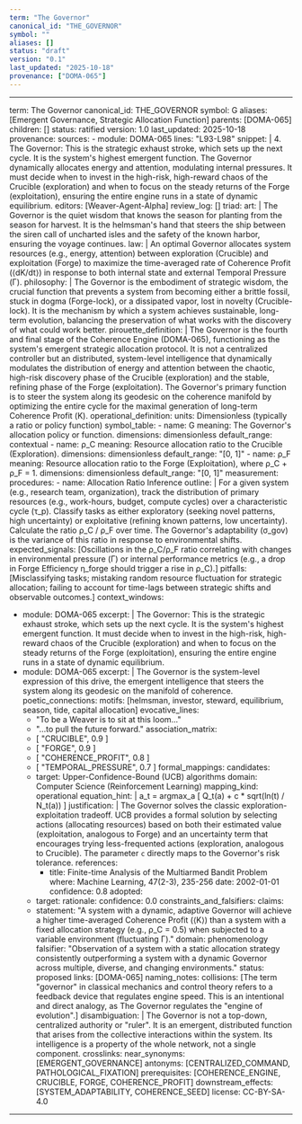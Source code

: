 ```yaml
---
term: "The Governor"
canonical_id: "THE_GOVERNOR"
symbol: ""
aliases: []
status: "draft"
version: "0.1"
last_updated: "2025-10-18"
provenance: ["DOMA-065"]
---
```


---
term: The Governor
canonical_id: THE_GOVERNOR
symbol: G
aliases: [Emergent Governance, Strategic Allocation Function]
parents: [DOMA-065]
children: []
status: ratified
version: 1.0
last_updated: 2025-10-18
provenance:
  sources:
    - module: DOMA-065
      lines: "L93-L98"
      snippet: |
        4. The Governor: This is the strategic exhaust stroke, which sets up the next cycle. It is the system's highest emergent function. The Governor dynamically allocates energy and attention, modulating internal pressures. It must decide when to invest in the high-risk, high-reward chaos of the Crucible (exploration) and when to focus on the steady returns of the Forge (exploitation), ensuring the entire engine runs in a state of dynamic equilibrium.
  editors: [Weaver-Agent-Alpha]
  review_log: []
triad:
  art: |
    The Governor is the quiet wisdom that knows the season for planting from the season for harvest. It is the helmsman's hand that steers the ship between the siren call of uncharted isles and the safety of the known harbor, ensuring the voyage continues.
  law: |
    An optimal Governor allocates system resources (e.g., energy, attention) between exploration (Crucible) and exploitation (Forge) to maximize the time-averaged rate of Coherence Profit (⟨dΚ/dt⟩) in response to both internal state and external Temporal Pressure (Γ).
  philosophy: |
    The Governor is the embodiment of strategic wisdom, the crucial function that prevents a system from becoming either a brittle fossil, stuck in dogma (Forge-lock), or a dissipated vapor, lost in novelty (Crucible-lock). It is the mechanism by which a system achieves sustainable, long-term evolution, balancing the preservation of what works with the discovery of what could work better.
pirouette_definition: |
  The Governor is the fourth and final stage of the Coherence Engine (DOMA-065), functioning as the system's emergent strategic allocation protocol. It is not a centralized controller but an distributed, system-level intelligence that dynamically modulates the distribution of energy and attention between the chaotic, high-risk discovery phase of the Crucible (exploration) and the stable, refining phase of the Forge (exploitation). The Governor's primary function is to steer the system along its geodesic on the coherence manifold by optimizing the entire cycle for the maximal generation of long-term Coherence Profit (Κ).
operational_definition:
  units: Dimensionless (typically a ratio or policy function)
  symbol_table:
    - name: G
      meaning: The Governor's allocation policy or function.
      dimensions: dimensionless
      default_range: contextual
    - name: ρ_C
      meaning: Resource allocation ratio to the Crucible (Exploration).
      dimensions: dimensionless
      default_range: "[0, 1]"
    - name: ρ_F
      meaning: Resource allocation ratio to the Forge (Exploitation), where ρ_C + ρ_F = 1.
      dimensions: dimensionless
      default_range: "[0, 1]"
  measurement:
    procedures:
      - name: Allocation Ratio Inference
        outline: |
          For a given system (e.g., research team, organization), track the distribution of primary resources (e.g., work-hours, budget, compute cycles) over a characteristic cycle (τ_p). Classify tasks as either exploratory (seeking novel patterns, high uncertainty) or exploitative (refining known patterns, low uncertainty). Calculate the ratio ρ_C / ρ_F over time. The Governor's adaptability (σ_gov) is the variance of this ratio in response to environmental shifts.
        expected_signals: [Oscillations in the ρ_C/ρ_F ratio correlating with changes in environmental pressure (Γ) or internal performance metrics (e.g., a drop in Forge Efficiency η_forge should trigger a rise in ρ_C).]
        pitfalls: [Misclassifying tasks; mistaking random resource fluctuation for strategic allocation; failing to account for time-lags between strategic shifts and observable outcomes.]
context_windows:
  - module: DOMA-065
    excerpt: |
      The Governor: This is the strategic exhaust stroke, which sets up the next cycle. It is the system's highest emergent function. It must decide when to invest in the high-risk, high-reward chaos of the Crucible (exploration) and when to focus on the steady returns of the Forge (exploitation), ensuring the entire engine runs in a state of dynamic equilibrium.
  - module: DOMA-065
    excerpt: |
      The Governor is the system-level expression of this drive, the emergent intelligence that steers the system along its geodesic on the manifold of coherence.
poetic_connections:
  motifs: [helmsman, investor, steward, equilibrium, season, tide, capital allocation]
  evocative_lines:
    - "To be a Weaver is to sit at this loom..."
    - "...to pull the future forward."
  association_matrix:
    - [ "CRUCIBLE", 0.9 ]
    - [ "FORGE", 0.9 ]
    - [ "COHERENCE_PROFIT", 0.8 ]
    - [ "TEMPORAL_PRESSURE", 0.7 ]
formal_mappings:
  candidates:
    - target: Upper-Confidence-Bound (UCB) algorithms
      domain: Computer Science (Reinforcement Learning)
      mapping_kind: operational
      equation_hint: |
        a_t = argmax_a [ Q_t(a) + c * sqrt(ln(t) / N_t(a)) ]
      justification: |
        The Governor solves the classic exploration-exploitation tradeoff. UCB provides a formal solution by selecting actions (allocating resources) based on both their estimated value (exploitation, analogous to Forge) and an uncertainty term that encourages trying less-frequented actions (exploration, analogous to Crucible). The parameter `c` directly maps to the Governor's risk tolerance.
      references:
        - title: Finite-time Analysis of the Multiarmed Bandit Problem
          where: Machine Learning, 47(2-3), 235-256
          date: 2002-01-01
      confidence: 0.8
  adopted:
    - target:
      rationale:
      confidence: 0.0
constraints_and_falsifiers:
  claims:
    - statement: "A system with a dynamic, adaptive Governor will achieve a higher time-averaged Coherence Profit (⟨Κ⟩) than a system with a fixed allocation strategy (e.g., ρ_C = 0.5) when subjected to a variable environment (fluctuating Γ)."
      domain: phenomenology
      falsifier: "Observation of a system with a static allocation strategy consistently outperforming a system with a dynamic Governor across multiple, diverse, and changing environments."
      status: proposed
      links: [DOMA-065]
naming_notes:
  collisions: [The term "governor" in classical mechanics and control theory refers to a feedback device that regulates engine speed. This is an intentional and direct analogy, as The Governor regulates the "engine of evolution".]
  disambiguation: |
    The Governor is not a top-down, centralized authority or "ruler". It is an emergent, distributed function that arises from the collective interactions within the system. Its intelligence is a property of the whole network, not a single component.
crosslinks:
  near_synonyms: [EMERGENT_GOVERNANCE]
  antonyms: [CENTRALIZED_COMMAND, PATHOLOGICAL_FIXATION]
  prerequisites: [COHERENCE_ENGINE, CRUCIBLE, FORGE, COHERENCE_PROFIT]
  downstream_effects: [SYSTEM_ADAPTABILITY, COHERENCE_SEED]
license: CC-BY-SA-4.0
---